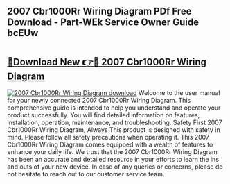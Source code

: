 ## 2007 Cbr1000Rr Wiring Diagram PDf Free Download - Part-WEk Service Owner Guide bcEUw

# <h2><a href="http://dfkufvn.blite.top/?on=2007+Cbr1000Rr+Wiring+Diagram">🔗Download New 👉🔴 2007 Cbr1000Rr Wiring Diagram</a></h2>

[![2007 Cbr1000Rr Wiring Diagram download](https://i.imgur.com/lujVjoI.png)](http://dfkufvn.blite.top/?on=2007+Cbr1000Rr+Wiring+Diagram)
Welcome to the user manual for your newly connected 2007 Cbr1000Rr Wiring Diagram. This comprehensive guide is intended to help you understand and operate your product successfully. You will find detailed information on features, installation, operation, maintenance, and troubleshooting. Safety First 2007 Cbr1000Rr Wiring Diagram, Always This product is designed with safety in mind. Please follow all safety precautions when operating it. This 2007 Cbr1000Rr Wiring Diagram comes equipped with a wealth of features to enhance your daily life. We trust that the 2007 Cbr1000Rr Wiring Diagram has been an accurate and detailed resource in your efforts to learn the ins and outs of your new device. In case of any queries or concerns, please do not hesitate to reach out to our customer service team.
